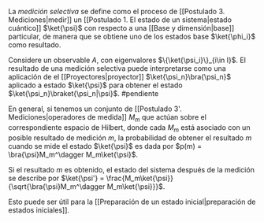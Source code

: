 La _medición selectiva_ se define como el proceso de [[Postulado 3. Mediciones|medir]] un [[Postulado 1. El estado de un sistema|estado cuántico]] $\ket{\psi}$ con respecto a una [[Base y dimensión|base]] particular, de manera que se obtiene uno de los estados base $\ket{\phi_i}$ como resultado.

Considere un observable $A$, con eigenvalores $\{\ket{\psi_i}\}_{i\in I}$.
El resultado de una medición selectiva puede interpretarse como una aplicación de el [[Proyectores|proyector]] $\ket{\psi_n}\bra{\psi_n}$ aplicado a estado $\ket{\psi}$ para obtener el estado $\ket{\psi_n}\braket{\psi_n|\psi}$. #pendiente 

En general, si tenemos un conjunto de [[Postulado 3'. Mediciones|operadores de medida]] ${M_m}$ que actúan sobre el correspondiente espacio de Hilbert, donde cada $M_m$ está asociado con un posible resultado de medición $m$, la probabilidad de obtener el resultado $m$ cuando se mide el estado $\ket{\psi}$ es dada por $p(m) = \bra{\psi}M_m^\dagger M_m\ket{\psi}$.

Si el resultado $m$ es obtenido, el estado del sistema después de la medición se describe por $\ket{\psi'} = \frac{M_m\ket{\psi}}{\sqrt{\bra{\psi}M_m^\dagger M_m\ket{\psi}}}$.

Esto puede ser útil para la [[Preparación de un estado inicial|preparación de estados iniciales]].
